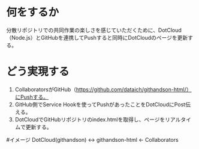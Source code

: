 # 何をするか
分散リポジトリでの共同作業の楽しさを感じていただくために、DotCloud（Node.js）とGitHubを連携してPushすると同時にDotCloudのページを更新する。

# どう実現する
1. CollaboratorsがGitHub（https://github.com/dataich/githandson-html/）にPushする。
2. GitHub側でService Hookを使ってPushがあったことをDotCloudにPost伝える。
3. DotCloudでGitHubリポジトリのindex.htmlを取得し、ページをリアルタイムで更新する。

#イメージ
DotCloud(githandson) <-> githandson-html <- Collaborators